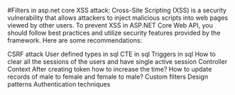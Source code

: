 #Filters in asp.net core
XSS attack: 
      Cross-Site Scripting (XSS) is a security vulnerability that allows attackers to inject malicious scripts into web pages viewed by other users. To prevent XSS in ASP.NET Core Web API,       you should follow best practices and utilize security features provided by the framework. Here are some recommendations:

CSRF attack
User defined types in sql
CTE in sql
Triggers in sql
How to clear all the sessions of the users and have single active session
Controller Context
After creating token how to increase the time?
How to update records of male to female and female to male?
Custom filters
Design patterns 
Authentication techniques

